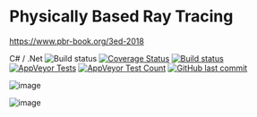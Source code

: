 # Physically Based Ray Tracing
https://www.pbr-book.org/3ed-2018

C# / .Net
![Build status](https://github.com/fremag/pbrt/actions/workflows/dotnet.yml/badge.svg) [![Coverage Status](https://coveralls.io/repos/github/fremag/pbrt/badge.svg?branch=main)](https://coveralls.io/github/fremag/pbrt?branch=main) [![Build status](https://ci.appveyor.com/api/projects/status/2is4b90vt9qmw2v3?svg=true)](https://ci.appveyor.com/project/fremag/pbrt) [![AppVeyor Tests](http://teststatusbadge.azurewebsites.net/api/status/fremag/pbrt)](https://ci.appveyor.com/project/fremag/pbrt/build/tests) [![AppVeyor Test Count](https://img.shields.io/appveyor/tests/fremag/pbrt)](https://ci.appveyor.com/project/fremag/pbrt/build/tests) [![GitHub last commit](https://img.shields.io/github/last-commit/fremag/pbrt)](https://github.com/fremag/pbrt/graphs/commit-activity)

![image](https://user-images.githubusercontent.com/14943271/197290684-1b42c4f7-e9ff-42c4-8590-72b25be29e91.png)

![image](https://user-images.githubusercontent.com/14943271/193468276-3d3b3ba7-3d2c-4abc-96a2-46d7447a4ff6.png)

